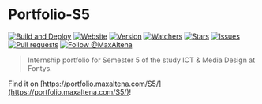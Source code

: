 # Portfolio-S5

[![Build and Deploy](https://github.com/MaxAltena/Portfolio-S5/workflows/Build%20and%20Deploy/badge.svg)](https://github.com/MaxAltena/Portfolio-S5/actions?query=workflow%3A%22Build+and+Deploy%22)
[![Website](https://img.shields.io/website?down_color=red&down_message=offline&up_color=green&up_message=online&url=https%3A%2F%2Fmaxaltena.com)](https://portfolio.maxaltena.com/S5/)
[![Version](https://img.shields.io/github/package-json/v/MaxAltena/Portfolio-S5)](https://github.com/MaxAltena/Portfolio-S5)
[![Watchers](https://img.shields.io/github/watchers/MaxAltena/Portfolio-S5)](https://github.com/MaxAltena/Portfolio-S5/watchers)
[![Stars](https://img.shields.io/github/stars/MaxAltena/Portfolio-S5)](https://github.com/MaxAltena/Portfolio-S5/stargazers)
[![Issues](https://img.shields.io/github/issues/MaxAltena/Portfolio-S5)](https://github.com/MaxAltena/Portfolio-S5/issues)
[![Pull requests](https://img.shields.io/github/issues-pr/MaxAltena/Portfolio-S5)](https://github.com/MaxAltena/Portfolio-S5/pulls)
[![Follow @MaxAltena](https://img.shields.io/github/followers/maxaltena?label=Follow&style=social)](https://github.com/MaxAltena)

> Internship portfolio for Semester 5 of the study ICT & Media Design at Fontys.

Find it on [https://portfolio.maxaltena.com/S5/](https://portfolio.maxaltena.com/S5/)!
